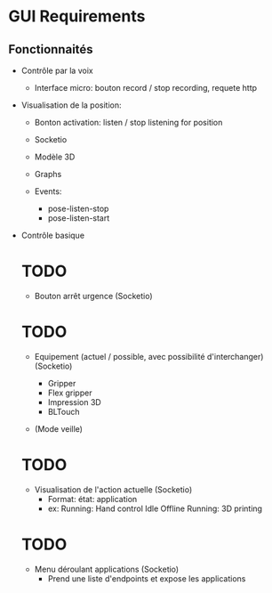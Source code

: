 # GUI Requirements

## Fonctionnaités

- Contrôle par la voix
    - Interface micro: bouton record / stop recording, requete http

- Visualisation de la position:
    - Bonton activation: listen / stop listening for position
    - Socketio

    - Modèle 3D
    - Graphs

    - Events:
        - pose-listen-stop
        - pose-listen-start

- Contrôle basique
    # TODO
    - Bouton arrêt urgence (Socketio)

    # TODO
    - Equipement (actuel / possible, avec possibilité d'interchanger) (Socketio)
        - Gripper
        - Flex gripper
        - Impression 3D
        - BLTouch

    - (Mode veille)

    # TODO
    - Visualisation de l'action actuelle (Socketio)
        - Format: état: application
        - ex: Running: Hand control
            Idle
            Offline
            Running: 3D printing

    # TODO
    - Menu déroulant applications (Socketio)
        - Prend une liste d'endpoints et expose les applications
